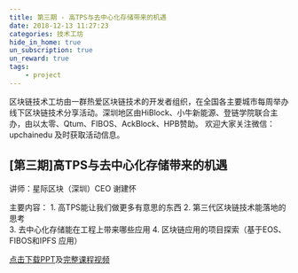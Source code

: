 ```yaml
---
title: 第三期 - 高TPS与去中心化存储带来的机遇 
date: 2018-12-13 11:27:23
categories: 技术工坊
hide_in_home: true
un_subscription: true
un_reward: true
tags:
    - project
---
```


区块链技术工坊由一群热爱区块链技术的开发者组织，在全国各主要城市每周举办线下区块链技术分享活动。深圳地区由HiBlock、小牛新能源、登链学院联合主办，由以太零、Qtum、FIBOS、AckBlock、HPB赞助。
欢迎大家关注微信：upchainedu 及时获取活动信息。
<!-- more -->

## [第三期]高TPS与去中心化存储带来的机遇

讲师：星际区块（深圳）CEO 谢建怀

主要内容：
    1. 高TPS能让我们做更多有意思的东西
    2. 第三代区块链技术能落地的思考   
    3. 去中心化存储能在工程上带来哪些应用
    4. 区块链应用的项目探索（基于EOS、FIBOS和IPFS 应用）

[点击下载PPT](https://wiki.learnblockchain.cn/pdf/meeting_3.pdf)及[完整课程视频](https://m.qlchat.com/live/channel/channelPage/2000002746846802.htm)

